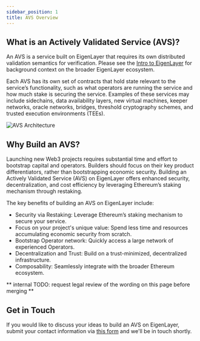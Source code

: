 ```yaml
---
sidebar_position: 1
title: AVS Overview
---
```



## What is an Actively Validated Service (AVS)?

An AVS is a service built on EigenLayer that requires its own distributed validation semantics for verification. Please see the [Intro to EigenLayer](https://docs.eigenlayer.xyz/eigenlayer/overview/) for background context on the broader EigenLayer ecosystem.

Each AVS has its own set of contracts that hold state relevant to the service’s functionality, such as what operators are running the service and how much stake is securing the service. Examples of these services may include sidechains, data availability layers, new virtual machines, keeper networks, oracle networks, bridges, threshold cryptography schemes, and trusted execution environments (TEEs).


![AVS Architecture](/img/avs/avs-architecture-v2.png)


## Why Build an AVS?

Launching new Web3 projects requires substantial time and effort to bootstrap capital and operators. Builders should focus on their key product differentiators, rather than bootstrapping economic security. Building an Actively Validated Service (AVS) on EigenLayer offers enhanced security, decentralization, and cost efficiency by leveraging Ethereum’s staking mechanism through restaking. 

The key benefits of building an AVS on EigenLayer include:
- Security via Restaking: Leverage Ethereum’s staking mechanism to secure your service.
- Focus on your project's unique value: Spend less time and resources accumulating economic security from scratch.
- Bootstrap Operator network: Quickly access a large network of experienced Operators.
- Decentralization and Trust: Build on a trust-minimized, decentralized infrastructure.
- Composability: Seamlessly integrate with the broader Ethereum ecosystem.

** internal TODO: request legal review of the wording on this page before merging **





## Get in Touch

If you would like to discuss your ideas to build an AVS on EigenLayer, submit your contact information via [this form](https://share.hsforms.com/1BksFoaPjSk2l3pQ5J4EVCAein6l) and we'll be in touch shortly.
